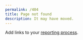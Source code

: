 ```yaml
---
permalink: /404
title: Page not found
description: It may have moved.
---
```


Add links to your [reporting process](https://github.com/ChicagoDSA/haymarket/issues).
